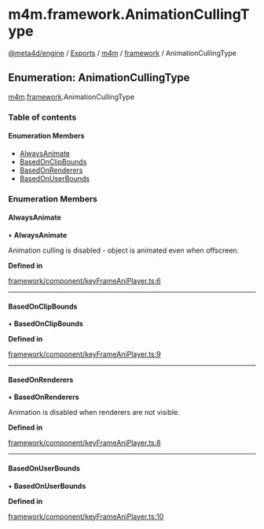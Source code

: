 # m4m.framework.AnimationCullingType

[@meta4d/engine](../) / [Exports](../modules/) / [m4m](../modules/m4m.md) / [framework](../modules/m4m.framework.md) / AnimationCullingType

## Enumeration: AnimationCullingType

[m4m](../modules/m4m.md).[framework](../modules/m4m.framework.md).AnimationCullingType

### Table of contents

#### Enumeration Members

* [AlwaysAnimate](m4m.framework.AnimationCullingType.md#alwaysanimate)
* [BasedOnClipBounds](m4m.framework.AnimationCullingType.md#basedonclipbounds)
* [BasedOnRenderers](m4m.framework.AnimationCullingType.md#basedonrenderers)
* [BasedOnUserBounds](m4m.framework.AnimationCullingType.md#basedonuserbounds)

### Enumeration Members

#### AlwaysAnimate

• **AlwaysAnimate**

Animation culling is disabled - object is animated even when offscreen.

**Defined in**

[framework/component/keyFrameAniPlayer.ts:6](https://github.com/meta4d-me/meta4d-engine/blob/cf6bfe6/src/framework/component/keyFrameAniPlayer.ts#L6)

***

#### BasedOnClipBounds

• **BasedOnClipBounds**

**Defined in**

[framework/component/keyFrameAniPlayer.ts:9](https://github.com/meta4d-me/meta4d-engine/blob/cf6bfe6/src/framework/component/keyFrameAniPlayer.ts#L9)

***

#### BasedOnRenderers

• **BasedOnRenderers**

Animation is disabled when renderers are not visible.

**Defined in**

[framework/component/keyFrameAniPlayer.ts:8](https://github.com/meta4d-me/meta4d-engine/blob/cf6bfe6/src/framework/component/keyFrameAniPlayer.ts#L8)

***

#### BasedOnUserBounds

• **BasedOnUserBounds**

**Defined in**

[framework/component/keyFrameAniPlayer.ts:10](https://github.com/meta4d-me/meta4d-engine/blob/cf6bfe6/src/framework/component/keyFrameAniPlayer.ts#L10)
